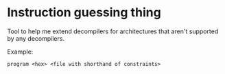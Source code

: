 # Instruction guessing thing

Tool to help me extend decompilers for architectures that aren't supported by any decompilers.

Example:


```
program <hex> <file with shorthand of constraints>
```
